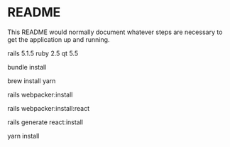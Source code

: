 # README

This README would normally document whatever steps are necessary to get the
application up and running.

rails 5.1.5
ruby 2.5
qt 5.5

bundle install

brew install yarn

rails webpacker:install

rails webpacker:install:react

rails generate react:install

yarn install

